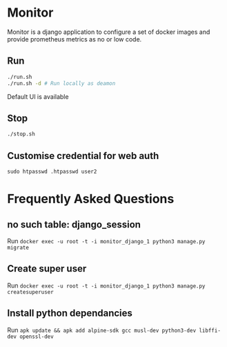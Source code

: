 # Monitor

Monitor is a django application to configure a set of docker images and provide prometheus metrics as no or low code.

## Run

```bash
./run.sh
./run.sh -d # Run locally as deamon
```

Default UI is available

## Stop

```bash
./stop.sh
```

## Customise credential for web auth

```
sudo htpasswd .htpasswd user2
``` 

# Frequently Asked Questions

## no such table: django_session

Run `docker exec -u root -t -i monitor_django_1 python3 manage.py migrate`

## Create super user

Run `docker exec -u root -t -i monitor_django_1 python3 manage.py createsuperuser`

## Install python dependancies

Run `apk update && apk add alpine-sdk gcc musl-dev python3-dev libffi-dev openssl-dev`